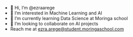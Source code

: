 - 👋 Hi, I’m @ezraarege
- 👀 I’m interested in Machine Learning and AI
- 🌱 I’m currently learning Data Science at Moringa school
- 💞️ I’m looking to collaborate on AI projects 
- Reach me at ezra.arege@student.moringaschool.com



<!---
ezraarege/ezraarege is a ✨ special ✨ repository because its `README.md` (this file) appears on your GitHub profile.
You can click the Preview link to take a look at your changes.
--->
